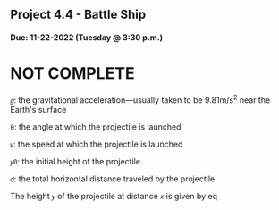 ## Project 4.4 - Battle Ship
#### Due: 11-22-2022 (Tuesday @ 3:30 p.m.)

# NOT COMPLETE

`𝑔`: the gravitational acceleration—usually taken to be 9.81m/s<sup>2</sup> near the Earth's surface

`θ`: the angle at which the projectile is launched

`𝑣`: the speed at which the projectile is launched

`𝑦0`: the initial height of the projectile

`𝑑`: the total horizontal distance traveled by the projectile

The height `𝑦` of the projectile at distance `𝑥` is given by eq
